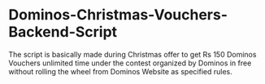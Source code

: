 # Dominos-Christmas-Vouchers-Backend-Script
The script is basically made during Christmas offer to get Rs 150 Dominos Vouchers unlimited time under the contest organized by Dominos in free without rolling the wheel from Dominos Website as specified rules.
